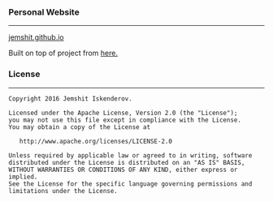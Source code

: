 ### Personal Website
---
[jemshit.github.io](http://jemshit.github.io) 

Built on top of project from [here.](https://github.com/t413/SinglePaged)



### License
---

    Copyright 2016 Jemshit Iskenderov.

    Licensed under the Apache License, Version 2.0 (the "License");
    you may not use this file except in compliance with the License.
    You may obtain a copy of the License at

       http://www.apache.org/licenses/LICENSE-2.0

    Unless required by applicable law or agreed to in writing, software
    distributed under the License is distributed on an "AS IS" BASIS,
    WITHOUT WARRANTIES OR CONDITIONS OF ANY KIND, either express or implied.
    See the License for the specific language governing permissions and
    limitations under the License.
